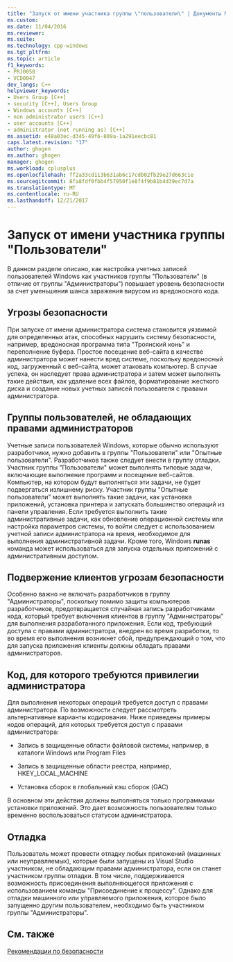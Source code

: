 ```yaml
---
title: "Запуск от имени участника группы \"пользователи\" | Документы Microsoft"
ms.custom: 
ms.date: 11/04/2016
ms.reviewer: 
ms.suite: 
ms.technology: cpp-windows
ms.tgt_pltfrm: 
ms.topic: article
f1_keywords:
- PRJ0050
- VCD0047
dev_langs: C++
helpviewer_keywords:
- Users Group [C++]
- security [C++], Users Group
- Windows accounts [C++]
- non administrator users [C++]
- user accounts [C++]
- administrator (not running as) [C++]
ms.assetid: e48a03ec-d345-49f6-809a-1a291eecbc81
caps.latest.revision: "17"
author: ghogen
ms.author: ghogen
manager: ghogen
ms.workload: cplusplus
ms.openlocfilehash: ff2a33cd113b631ab6c17cdb02fb29e27d663c1e
ms.sourcegitcommit: 8fa8fdf0fbb4f57950f1e8f4f9b81b4d39ec7d7a
ms.translationtype: MT
ms.contentlocale: ru-RU
ms.lasthandoff: 12/21/2017
---
```

# <a name="running-as-a-member-of-the-users-group"></a>Запуск от имени участника группы "Пользователи"
В данном разделе описано, как настройка учетных записей пользователей Windows как участников группы "Пользователи" (в отличие от группы "Администраторы") повышает уровень безопасности за счет уменьшения шанса заражения вирусом из вредоносного кода.  
  
## <a name="security-risks"></a>Угрозы безопасности  
 При запуске от имени администратора система становится уязвимой для определенных атак, способных нарушить систему безопасности, например, вредоносная программа типа "Троянский конь" и переполнение буфера. Простое посещение веб-сайта в качестве администратора может нанести вред системе, поскольку вредоносный код, загруженный с веб-сайта, может атаковать компьютер. В случае успеха, он наследует права администратора и затем может выполнять такие действия, как удаление всех файлов, форматирование жесткого диска и создание новых учетных записей пользователя с правами администратора.  
  
## <a name="non-administrator-user-groups"></a>Группы пользователей, не обладающих правами администраторов  
 Учетные записи пользователей Windows, которые обычно используют разработчики, нужно добавить в группы "Пользователи" или "Опытные пользователи". Разработчиков также следует внести в группу отладки. Участник группы "Пользователи" может выполнять типовые задачи, включающие выполнение программ и посещение веб-сайтов. Компьютер, на котором будут выполняться эти задачи, не будет подвергаться излишнему риску. Участник группы "Опытные пользователи" может выполнять такие задачи, как установка приложений, установка принтера и запускать большинство операций из панели управления. Если требуется выполнить такие административные задачи, как обновление операционной системы или настройка параметров системы, то войти следует с использованием учетной записи администратора на время, необходимое для выполнения административной задачи. Кроме того, Windows **runas** команда может использоваться для запуска отдельных приложений с административным доступом.  
  
## <a name="exposing-customers-to-security-risks"></a>Подвержение клиентов угрозам безопасности  
 Особенно важно не включать разработчиков в группу "Администраторы", поскольку помимо защиты компьютеров разработчиков, предотвращается случайная запись разработчиками кода, который требует включения клиентов в группу "Администраторы" для выполнения разработанного приложения. Если код, требующий доступа с правами администратора, внедрен во время разработки, то во время его выполнения возникнет сбой, предупреждающий о том, что для запуска приложения клиенты должны обладать правами администраторов.  
  
## <a name="code-that-requires-administrator-privileges"></a>Код, для которого требуются привилегии администратора  
 Для выполнения некоторых операций требуется доступ с правами администратора. По возможности следует рассмотреть альтернативные варианты кодирования. Ниже приведены примеры кодов операций, для которых требуется доступ с правами администратора:  
  
-   Запись в защищенные области файловой системы, например, в каталоги Windows или Program Files  
  
-   Запись в защищенные области реестра, например, HKEY_LOCAL_MACHINE  
  
-   Установка сборок в глобальный кэш сборок (GAC)  
  
 В основном эти действия должны выполняться только программами установки приложений. Это дает возможность пользователям только временно воспользоваться статусом администратора.  
  
## <a name="debugging"></a>Отладка  
 Пользователь может провести отладку любых приложений (машинных или неуправляемых), которые были запущены из Visual Studio участником, не обладающим правами администратора, если он станет участником группы отладки. В том числе, поддерживается возможность присоединения выполняющегося приложения с использованием команды "Присоединение к процессу". Однако для отладки машинного или управляемого приложения, которое было запущенно другим пользователем, необходимо быть участником группы "Администраторы".  
  
## <a name="see-also"></a>См. также  
 [Рекомендации по безопасности](security-best-practices-for-cpp.md)